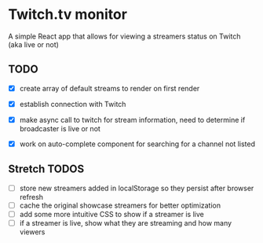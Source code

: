 # Twitch.tv monitor

A simple React app that allows for viewing a streamers status on Twitch (aka live or not)

## TODO

- [x] create array of default streams to render on first render
- [x] establish connection with Twitch
- [x] make async call to twitch for stream information, need to determine if broadcaster is live or not
- [x] work on auto-complete component for searching for a channel not listed


## Stretch TODOS

- [ ] store new streamers added in localStorage so they persist after browser refresh
- [ ] cache the original showcase streamers for better optimization
- [ ] add some more intuitive CSS to show if a streamer is live
- [ ] if a streamer is live, show what they are streaming and how many viewers